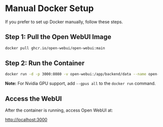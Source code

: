 
# Manual Docker Setup

If you prefer to set up Docker manually, follow these steps.

## Step 1: Pull the Open WebUI Image

```bash
docker pull ghcr.io/open-webui/open-webui:main
```

## Step 2: Run the Container

```bash
docker run -d -p 3000:8080 -v open-webui:/app/backend/data --name open-webui ghcr.io/open-webui/open-webui:main
```

**Note:** For Nvidia GPU support, add `--gpus all` to the `docker run` command.

## Access the WebUI

After the container is running, access Open WebUI at:

[http://localhost:3000](http://localhost:3000)
